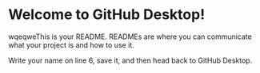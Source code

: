 # Welcome to GitHub Desktop!
wqeqweThis is your README. READMEs are where you can communicate what your project is and how to use it.

Write your name on line 6, save it, and then head back to GitHub Desktop.
